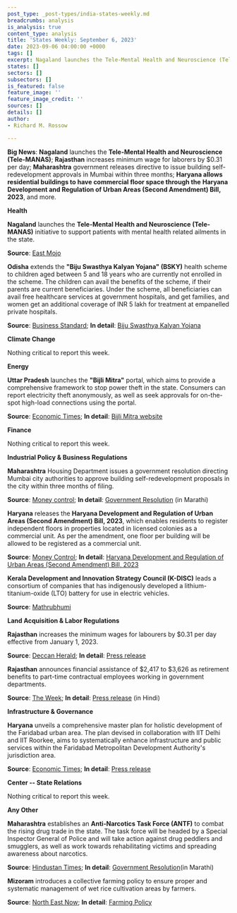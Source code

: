 ```yaml
---
post_type: _post-types/india-states-weekly.md
breadcrumbs: analysis
is_analysis: true
content_type: analysis
title: 'States Weekly: September 6, 2023'
date: 2023-09-06 04:00:00 +0000
tags: []
excerpt: Nagaland launches the Tele-Mental Health and Neuroscience (Tele-MANAS); Rajasthan increases minimum wage for laborers by $0.31 per day; Maharashtra government releases directive to issue building self-redevelopment approvals in Mumbai within three months; Haryana allows residential buildings to have commercial floor space through the Haryana Development and Regulation of Urban Areas (Second Amendment) Bill, 2023, and more. 
states: []
sectors: []
subsectors: []
is_featured: false
feature_image: ''
feature_image_credit: ''
sources: []
details: []
author:
- Richard M. Rossow

---
```



**Big News**: **Nagaland** launches the **Tele-Mental Health and Neuroscience (Tele-MANAS)**; **Rajasthan** increases minimum wage for laborers by $0.31 per day; **Maharashtra** government releases directive to issue building self-redevelopment approvals in Mumbai within three months; **Haryana allows residential buildings to have commercial floor space through the** **Haryana Development and Regulation of Urban Areas (Second Amendment) Bill, 2023**, and more.

**Health**

**Nagaland** launches the **Tele-Mental Health and Neuroscience (Tele-MANAS)** initiative to support patients with mental health related ailments in the state. 

**Source**: [East Mojo](https://www.eastmojo.com/nagaland/2023/08/30/nagaland-launches-tele-manas-to-fight-mental-health-challenges/)

**Odisha** extends the **"Biju Swasthya Kalyan Yojana" (BSKY)** health scheme to children aged between 5 and 18 years who are currently not enrolled in the scheme. The children can avail the benefits of the scheme, if their parents are current beneficiaries. Under the scheme, all beneficiaries can avail free healthcare services at government hospitals, and get families, and women get an additional coverage of INR 5 lakh for treatment at empanelled private hospitals. 

**Source**: [Business Standard](https://www.business-standard.com/india-news/odisha-extends-health-scheme-benefits-to-children-in-5-to-18-yrs-age-group-123083000423_1.html); **In detail**: [Biju Swasthya Kalyan Yojana](https://bsky.odisha.gov.in/bsky/home)

**Climate Change**

Nothing critical to report this week.

**Energy**

**Uttar Pradesh** launches the **"Bijli Mitra"** portal, which aims to provide a comprehensive framework to stop power theft in the state. Consumers can report electricity theft anonymously, as well as seek approvals for on-the-spot high-load connections using the portal. 

**Source**: [Economic Times](https://energy.economictimes.indiatimes.com/news/power/up-looks-to-plug-power-theft-via-bijli-mitra-portal-give-on-spot-approval-for-higher-load-connections/103238040); **In detail**: [Bijli Mitra website](https://bijlimitra.uppcl.org/)

**Finance**

Nothing critical to report this week.

**Industrial Policy & Business Regulations**

**Maharashtra** Housing Department issues a government resolution directing Mumbai city authorities to approve building self-redevelopment proposals in the city within three months of filing. 

**Source**: [Money control](https://www.moneycontrol.com/news/business/real-estate/maharashtra-government-mandates-self-redevelopment-approval-in-mumbai-within-3-months-of-application-11295741.html); **In detail**: [Government Resolution](https://gr.maharashtra.gov.in/Site/Upload/Government%20Resolutions/English/202308291802019809.pdf) (in Marathi)

**Haryana** releases the **Haryana Development and Regulation of Urban Areas (Second Amendment) Bill, 2023**, which enables residents to register independent floors in properties located in licensed colonies as a commercial unit. As per the amendment, one floor per building will be allowed to be registered as a commercial unit. 

**Source**: [Money Control](https://www.moneycontrol.com/news/business/real-estate/haryana-allows-registration-of-independent-floors-as-commercial-units-in-licensed-colonies-11277421.html); **In detail**: [Haryana Development and Regulation of Urban Areas (Second Amendment) Bill, 2023](https://cms.neva.gov.in/FileStructure_HR/Notices/c2248e07-b710-42d1-8089-01747e99eb59.pdf)

**Kerala Development and Innovation Strategy Council (K-DISC)** leads a consortium of companies that has indigenously developed a lithium-titanium-oxide (LTO) battery for use in electric vehicles. 

**Source**: [Mathrubhumi](https://english.mathrubhumi.com/features/technology/kerala-s-own-lithium-battery-unveiled-aims-to-revolutinise-electric-vehicle-industry-1.8870169)

**Land Acquisition & Labor Regulations**

**Rajasthan** increases the minimum wages for labourers by $0.31 per day effective from January 1, 2023. 

**Source**: [Deccan Herald](https://www.deccanherald.com/india/rajasthan/rajasthan-govt-approves-hike-in-minimum-wages-for-labourers-by-rs-26-per-day-2663885); **In detail**: [Press release](https://cmo.rajasthan.gov.in/pressreleasedetail/120872)

**Rajasthan** announces financial assistance of $2,417 to $3,626 as retirement benefits to part-time contractual employees working in government departments. 

**Source**: [The Week](https://www.theweek.in/wire-updates/national/2023/08/29/des62-rj-cabinet.html); **In detail**: [Press release](https://dipr.rajasthan.gov.in/press-release-detail/121105/0) (in Hindi)

**Infrastructure & Governance**

**Haryana** unveils a comprehensive master plan for holistic development of the Faridabad urban area. The plan devised in collaboration with IIT Delhi and IIT Roorkee, aims to systematically enhance infrastructure and public services within the Faridabad Metropolitan Development Authority's jurisdiction area. 

**Source**: [Economic Times](https://realty.economictimes.indiatimes.com/news/infrastructure/haryana-cm-unveils-master-plan-for-holistic-development-of-urban-area-in-faridabad/103328700); **In detail**: [Press release](http://manoharlalkhattar.in/node/31862)

**Center -- State Relations**

Nothing critical to report this week.

**Any Other**

**Maharashtra** establishes an **Anti-Narcotics Task Force (ANTF)** to combat the rising drug trade in the state. The task force will be headed by a Special Inspector General of Police and will take action against drug peddlers and smugglers, as well as work towards rehabilitating victims and spreading awareness about narcotics. 

**Source**: [Hindustan Times](https://www.hindustantimes.com/cities/mumbai-news/maharashtra-government-sets-up-anti-narcotics-task-force-to-curb-drug-trade-in-the-state-101693508928440.html); **In detail**: [Government Resolution](https://gr.maharashtra.gov.in/Site/Upload/Government%20Resolutions/English/202308311215369329.pdf)(in Marathi)

**Mizoram** introduces a collective farming policy to ensure proper and systematic management of wet rice cultivation areas by farmers. 

**Source**: [North East Now](https://nenow.in/north-east-news/mizoram/mizoram-government-introduces-collective-farming-policy-to-boost-rice-production.html); **In detail**: [Farming Policy](https://agriculturemizoram.nic.in/Downloads/Policy.pdf)
